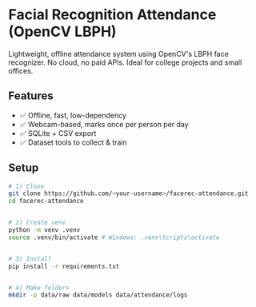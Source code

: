# Facial Recognition Attendance (OpenCV LBPH)


Lightweight, offline attendance system using OpenCV's LBPH face recognizer. No cloud, no paid APIs. Ideal for college projects and small offices.


## Features
- ✅ Offline, fast, low-dependency
- ✅ Webcam-based, marks once per person per day
- ✅ SQLite + CSV export
- ✅ Dataset tools to collect & train


## Setup
```bash
# 1) Clone
git clone https://github.com/<your-username>/facerec-attendance.git
cd facerec-attendance


# 2) Create venv
python -m venv .venv
source .venv/bin/activate # Windows: .venv\Scripts\activate


# 3) Install
pip install -r requirements.txt


# 4) Make folders
mkdir -p data/raw data/models data/attendance/logs